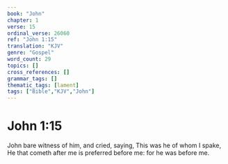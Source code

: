 ```yaml
---
book: "John"
chapter: 1
verse: 15
ordinal_verse: 26060
ref: "John 1:15"
translation: "KJV"
genre: "Gospel"
word_count: 29
topics: []
cross_references: []
grammar_tags: []
thematic_tags: [lament]
tags: ["Bible","KJV","John"]
---
```


# John 1:15

John bare witness of him, and cried, saying, This was he of whom I spake, He that cometh after me is preferred before me: for he was before me.
